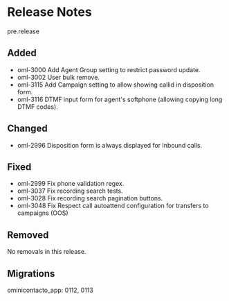 # Release Notes
pre.release

## Added
- oml-3000 Add Agent Group setting to restrict password update.
- oml-3002 User bulk remove.
- oml-3115 Add Campaign setting to allow showing callid in disposition form.
- oml-3116 DTMF input form for agent's softphone (allowing copying long DTMF codes).

## Changed

- oml-2996 Disposition form is always displayed for Inbound calls.

## Fixed

- oml-2999 Fix phone validation regex.
- oml-3037 Fix recording search tests.
- oml-3028 Fix recording search pagination buttons.
- oml-3048 Fix Respect call autoattend configuration for transfers to campaigns (OOS)

## Removed

No removals in this release.

## Migrations

ominicontacto_app: 0112, 0113
